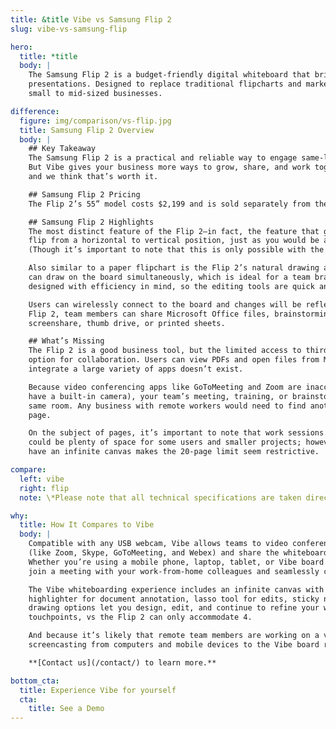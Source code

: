 ```yaml
---
title: &title Vibe vs Samsung Flip 2
slug: vibe-vs-samsung-flip

hero:
  title: *title
  body: |
    The Samsung Flip 2 is a budget-friendly digital whiteboard that brings more collaboration to standard
    presentations. Designed to replace traditional flipcharts and marker-only whiteboards, the Flip 2 works best for
    small to mid-sized businesses.

difference:
  figure: img/comparison/vs-flip.jpg
  title: Samsung Flip 2 Overview
  body: |
    ## Key Takeaway
    The Samsung Flip 2 is a practical and reliable way to engage same-location teams in creative collaborations.
    But Vibe gives your business more ways to grow, share, and work together for just a little bigger investment,
    and we think that’s worth it.

    ## Samsung Flip 2 Pricing
    The Flip 2’s 55” model costs $2,199 and is sold separately from the mobile stand ($499).

    ## Samsung Flip 2 Highlights
    The most distinct feature of the Flip 2—in fact, the feature that gives the board its name— is its ability to
    flip from a horizontal to vertical position, just as you would be able to do with a standard paper flipchart.
    (Though it’s important to note that this is only possible with the 55” model.)

    Also similar to a paper flipchart is the Flip 2’s natural drawing and annotating abilities. Up to four people
    can draw on the board simultaneously, which is ideal for a team brainstorming session. The board was also
    designed with efficiency in mind, so the editing tools are quick and easy to use.

    Users can wirelessly connect to the board and changes will be reflected across all connected devices. With the
    Flip 2, team members can share Microsoft Office files, brainstorming sessions, drawings and more via email,
    screenshare, thumb drive, or printed sheets.

    ## What’s Missing
    The Flip 2 is a good business tool, but the limited access to third-party apps keeps it from being the best
    option for collaboration. Users can view PDFs and open files from Microsoft Office, but  the ability to
    integrate a large variety of apps doesn’t exist.

    Because video conferencing apps like GoToMeeting and Zoom are inaccessible on the Flip 2 (and the board doesn’t
    have a built-in camera), your team’s meeting, training, or brainstorming session is limited to whoever is in the
    same room. Any business with remote workers would need to find another solution for keeping the team on the same
    page.

    On the subject of pages, it’s important to note that work sessions on the Flip 2 are limited to 20 pages. This
    could be plenty of space for some users and smaller projects; however, knowing that other digital whiteboards
    have an infinite canvas makes the 20-page limit seem restrictive.

compare:
  left: vibe
  right: flip
  note: \*Please note that all technical specifications are taken directly from Samsung Flip 2.

why:
  title: How It Compares to Vibe
  body: |
    Compatible with any USB webcam, Vibe allows teams to video conference using third-party apps
    (like Zoom, Skype, GoToMeeting, and Webex) and share the whiteboard screen in real time.
    Whether you’re using a mobile phone, laptop, tablet, or Vibe board (Mobile app is view-only), you can easily
    join a meeting with your work-from-home colleagues and seamlessly collaborate.

    The Vibe whiteboarding experience includes an infinite canvas with an AI text converter for handwriting,
    highlighter for document annotation, lasso tool for edits, sticky notes, and much more. These writing and
    drawing options let you design, edit, and continue to refine your work and Vibe offers 10 simultaneous
    touchpoints, vs the Flip 2 can only accommodate 4.

    And because it’s likely that remote team members are working on a variety of tech products, Vibe supports
    screencasting from computers and mobile devices to the Vibe board regardless of the device’s manufacturer.

    **[Contact us](/contact/) to learn more.**

bottom_cta:
  title: Experience Vibe for yourself
  cta:
    title: See a Demo
---
```

